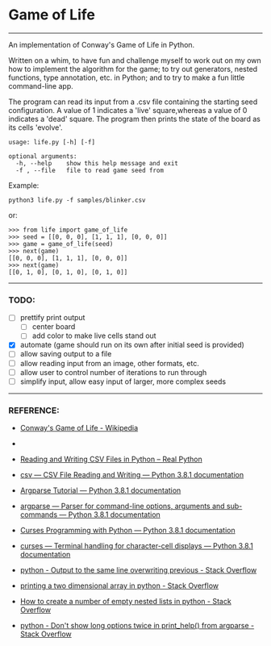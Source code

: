 # Game of Life
---

An implementation of Conway's Game of Life in Python.

Written on a whim, to have fun and challenge myself to work out on my own
how to implement the algorithm for the game; to try out generators, nested
functions, type annotation, etc. in Python; and to try to make a fun little
command-line app.

The program can read its input from a .csv file containing the starting seed
configuration. A value of 1 indicates a 'live' square,whereas a value of 0
indicates a 'dead' square. The program then prints the state of the board as
its cells 'evolve'.

```
usage: life.py [-h] [-f]

optional arguments:
  -h, --help    show this help message and exit
  -f , --file   file to read game seed from
```

Example:
```
python3 life.py -f samples/blinker.csv
```

or:
```
>>> from life import game_of_life
>>> seed = [[0, 0, 0], [1, 1, 1], [0, 0, 0]]
>>> game = game_of_life(seed)
>>> next(game)
[[0, 0, 0], [1, 1, 1], [0, 0, 0]]
>>> next(game)
[[0, 1, 0], [0, 1, 0], [0, 1, 0]]
```

---
### TODO:
- [ ] prettify print output
  - [ ] center board
  - [ ] add color to make live cells stand out
- [x] automate (game should run on its own after initial seed is provided)
- [ ] allow saving output to a file
- [ ] allow reading input from an image, other formats, etc.
- [ ] allow user to control number of iterations to run through
- [ ] simplify input, allow easy input of larger, more complex seeds

---
### REFERENCE:
- [Conway's Game of Life - Wikipedia](https://en.wikipedia.org/wiki/Conway%27s_Game_of_Life)
-
- [Reading and Writing CSV Files in Python – Real Python](https://realpython.com/python-csv/)
- [csv — CSV File Reading and Writing — Python 3.8.1 documentation](https://docs.python.org/3/library/csv.html)
- [Argparse Tutorial — Python 3.8.1 documentation](https://docs.python.org/3/howto/argparse.html#id1)
- [argparse — Parser for command-line options, arguments and sub-commands — Python 3.8.1 documentation](https://docs.python.org/3/library/argparse.html#const)
- [Curses Programming with Python — Python 3.8.1 documentation](https://docs.python.org/3/howto/curses.html)
- [curses — Terminal handling for character-cell displays — Python 3.8.1 documentation](https://docs.python.org/3/library/curses.html#curses.wrapper)

- [python - Output to the same line overwriting previous - Stack Overflow](https://stackoverflow.com/questions/26584003/output-to-the-same-line-overwriting-previous/26584483)
- [printing a two dimensional array in python - Stack Overflow](https://stackoverflow.com/questions/17870612/printing-a-two-dimensional-array-in-python)
- [How to create a number of empty nested lists in python - Stack Overflow](https://stackoverflow.com/questions/19249201/how-to-create-a-number-of-empty-nested-lists-in-python)
- [python - Don't show long options twice in print_help() from argparse - Stack Overflow](https://stackoverflow.com/questions/18275023/dont-show-long-options-twice-in-print-help-from-argparse)
